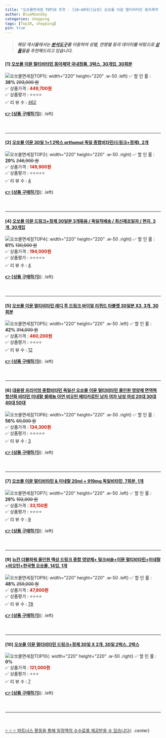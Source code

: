 ```yaml
---
title: "오쏘몰면세점 TOP10 추천 - [10~40대][남성] 오쏘몰 이뮨 멀티비타민 동아제약 국내정품, 3박스, 30개입, 30회분"
author: BlueMoonSky
categories: shopping
tags: [Top10, shopping]
pin: true
---
```


> ##### 해당 게시물에서는 [**분석도구**](https://itemscout.io/)를 이용하여 **성별**, **연령별** 등의 데이터를 바탕으로 [**상품**](https://link.coupang.com/a/baae76)들을 추천해드리고 있습니다.

#### [1] [오쏘몰 이뮨 멀티비타민 동아제약 국내정품, 3박스, 30개입, 30회분](https://link.coupang.com/re/AFFSDP?lptag=AF5964186&subid=bluemoonsky6999&pageKey=7604373813&traceid=V0-153&itemId=20124304403&vendorItemId=86355419084)
![오쏘몰면세점TOP1](https://thumbnail7.coupangcdn.com/thumbnails/remote/230x230ex/image/vendor_inventory/8485/0f9b4fd40184e42ddd63077e4e470a6ffe38d9b43605be55b8458fa90c6c.png){: width="220" height="220" .w-50 .left}
✅ 할 인 률 : **38%** ~~<del class="base-price"> 293,000  </del>원~~<br>
✅ 상품가격 : <span style="color:#cb1400"> **449,700원** </span><br>
✅ 상품평가 : ⭐⭐⭐⭐<br>
✅ 리 뷰 수 : [462](https://link.coupang.com/re/AFFSDP?lptag=AF5964186&subid=bluemoonsky6999&pageKey=7604373813&traceid=V0-153&itemId=20124304403&vendorItemId=86355419084)<br>
<br>
[**👉  [상품 구매하기]**](https://link.coupang.com/re/AFFSDP?lptag=AF5964186&subid=bluemoonsky6999&pageKey=7604373813&traceid=V0-153&itemId=20124304403&vendorItemId=86355419084){: .left}
<br>
<br>
<br>

***

#### [2] [오쏘몰 이뮨 30일 1+1 2박스 orthomol 독일 종합비타민(드링크+정제), 2개](https://link.coupang.com/re/AFFSDP?lptag=AF5964186&subid=bluemoonsky6999&pageKey=6840769886&traceid=V0-153&itemId=16266012512&vendorItemId=85996084784)
![오쏘몰면세점TOP2](https://thumbnail8.coupangcdn.com/thumbnails/remote/230x230ex/image/vendor_inventory/2de0/6449cab7f758856f7590eea37d260e896241878c247bfb9b74f976a0df62.png){: width="220" height="220" .w-50 .right}
✅ 할 인 률 : **29%** ~~<del class="base-price"> 246,900  </del>원~~<br>
✅ 상품가격 : <span style="color:#cb1400"> **149,900원** </span><br>
✅ 상품평가 : ⭐⭐⭐⭐⭐<br>
✅ 리 뷰 수 : [4](https://link.coupang.com/re/AFFSDP?lptag=AF5964186&subid=bluemoonsky6999&pageKey=6840769886&traceid=V0-153&itemId=16266012512&vendorItemId=85996084784)<br>
<br>
[**👉  [상품 구매하기]**](https://link.coupang.com/re/AFFSDP?lptag=AF5964186&subid=bluemoonsky6999&pageKey=6840769886&traceid=V0-153&itemId=16266012512&vendorItemId=85996084784){: .left}
<br>
<br>
<br>

***

#### [4] [오쏘몰 이뮨 드링크+정제 30일분 3개묶음 / 독일직배송 / 최신제조일자 / 현지, 3개, 30개입](https://link.coupang.com/re/AFFSDP?lptag=AF5964186&subid=bluemoonsky6999&pageKey=5879424598&traceid=V0-153&itemId=10307972391&vendorItemId=83110309159)
![오쏘몰면세점TOP4](https://thumbnail9.coupangcdn.com/thumbnails/remote/230x230ex/image/vendor_inventory/2e59/7a3d1f7ea9f08a3ae8f62b06ceda708cf36fd6fde19df0530dfa3144b48e.png){: width="220" height="220" .w-50 .right}
✅ 할 인 률 : **61%** ~~<del class="base-price"> 130,000  </del>원~~<br>
✅ 상품가격 : <span style="color:#cb1400"> **194,000원** </span><br>
✅ 상품평가 : ⭐⭐⭐⭐⭐<br>
✅ 리 뷰 수 : [4](https://link.coupang.com/re/AFFSDP?lptag=AF5964186&subid=bluemoonsky6999&pageKey=5879424598&traceid=V0-153&itemId=10307972391&vendorItemId=83110309159)<br>
<br>
[**👉  [상품 구매하기]**](https://link.coupang.com/re/AFFSDP?lptag=AF5964186&subid=bluemoonsky6999&pageKey=5879424598&traceid=V0-153&itemId=10307972391&vendorItemId=83110309159){: .left}
<br>
<br>
<br>

***

#### [5] [오쏘몰 이뮨 멀티비타민 레디 투 드링크 바이얼 리퀴드 타블렛 30일분 X3, 3개, 30회분](https://link.coupang.com/re/AFFSDP?lptag=AF5964186&subid=bluemoonsky6999&pageKey=7558903933&traceid=V0-153&itemId=19909781061&vendorItemId=87009714544)
![오쏘몰면세점TOP5](https://thumbnail8.coupangcdn.com/thumbnails/remote/230x230ex/image/vendor_inventory/b9c9/bb7cf99fff1a82b04d6a25f837b176f5647f941b0be360fa54e20445d777.jpg){: width="220" height="220" .w-50 .left}
✅ 할 인 률 : **42%** ~~<del class="base-price"> 314,000  </del>원~~<br>
✅ 상품가격 : <span style="color:#cb1400"> **460,200원** </span><br>
✅ 상품평가 : ⭐⭐⭐⭐<br>
✅ 리 뷰 수 : [12](https://link.coupang.com/re/AFFSDP?lptag=AF5964186&subid=bluemoonsky6999&pageKey=7558903933&traceid=V0-153&itemId=19909781061&vendorItemId=87009714544)<br>
<br>
[**👉  [상품 구매하기]**](https://link.coupang.com/re/AFFSDP?lptag=AF5964186&subid=bluemoonsky6999&pageKey=7558903933&traceid=V0-153&itemId=19909781061&vendorItemId=87009714544){: .left}
<br>
<br>
<br>

***

#### [6] [대용량 프리미엄 종합비타민 독일산 오쏘몰 이뮨 멀티비타민 올인원 영양제 면역력 항산화 비타민 미네랄 셀레늄 아연 비오틴 베타카로틴 남자 여자 남성 여성 20대 30대 40대 50대](https://link.coupang.com/re/AFFSDP?lptag=AF5964186&subid=bluemoonsky6999&pageKey=7533124635&traceid=V0-153&itemId=19784868450&vendorItemId=86887644020)
![오쏘몰면세점TOP6](https://thumbnail10.coupangcdn.com/thumbnails/remote/230x230ex/image/vendor_inventory/39d5/6c3a627e82dc444c638db282e292230ca78e6f3344655174ca9f404a7e56.jpg){: width="220" height="220" .w-50 .right}
✅ 할 인 률 : **56%** ~~<del class="base-price"> 69,000  </del>원~~<br>
✅ 상품가격 : <span style="color:#cb1400"> **134,300원** </span><br>
✅ 상품평가 : ⭐⭐⭐⭐⭐<br>
✅ 리 뷰 수 : [3](https://link.coupang.com/re/AFFSDP?lptag=AF5964186&subid=bluemoonsky6999&pageKey=7533124635&traceid=V0-153&itemId=19784868450&vendorItemId=86887644020)<br>
<br>
[**👉  [상품 구매하기]**](https://link.coupang.com/re/AFFSDP?lptag=AF5964186&subid=bluemoonsky6999&pageKey=7533124635&traceid=V0-153&itemId=19784868450&vendorItemId=86887644020){: .left}
<br>
<br>
<br>

***

#### [7] [오쏘몰 이뮨 멀티비타민 & 미네랄 20ml + 919mg 독일비타민, 7회분, 1개](https://link.coupang.com/re/AFFSDP?lptag=AF5964186&subid=bluemoonsky6999&pageKey=6795956130&traceid=V0-153&itemId=15280381399&vendorItemId=80169048282)
![오쏘몰면세점TOP7](https://thumbnail7.coupangcdn.com/thumbnails/remote/230x230ex/image/vendor_inventory/7ec0/640d13a63c40b295794de1909af2c1c0d438b3e9a1379a732ab7f58937b8.jpg){: width="220" height="220" .w-50 .left}
✅ 할 인 률 : **29%** ~~<del class="base-price"> 192,000  </del>원~~<br>
✅ 상품가격 : <span style="color:#cb1400"> **33,150원** </span><br>
✅ 상품평가 : ⭐⭐⭐⭐<br>
✅ 리 뷰 수 : [9](https://link.coupang.com/re/AFFSDP?lptag=AF5964186&subid=bluemoonsky6999&pageKey=6795956130&traceid=V0-153&itemId=15280381399&vendorItemId=80169048282)<br>
<br>
[**👉  [상품 구매하기]**](https://link.coupang.com/re/AFFSDP?lptag=AF5964186&subid=bluemoonsky6999&pageKey=6795956130&traceid=V0-153&itemId=15280381399&vendorItemId=80169048282){: .left}
<br>
<br>
<br>

***

#### [9] [뉴칸 더블파워 올인원 액상 드링크 종합 영양제+ 밀크씨슬+이뮨 멀티비타민+미네랄 +비오틴+한국형 오쏘몰, 14입, 1개](https://link.coupang.com/re/AFFSDP?lptag=AF5964186&subid=bluemoonsky6999&pageKey=7496430387&traceid=V0-153&itemId=19613691879&vendorItemId=86614180608)
![오쏘몰면세점TOP9](https://thumbnail8.coupangcdn.com/thumbnails/remote/230x230ex/image/vendor_inventory/8e1f/a552244f5f1dbc46e09367e1da216c85ce62faf0628e7d1e7f55d8aebe4c.jpg){: width="220" height="220" .w-50 .left}
✅ 할 인 률 : **48%** ~~<del class="base-price"> 259,000  </del>원~~<br>
✅ 상품가격 : <span style="color:#cb1400"> **47,800원** </span><br>
✅ 상품평가 : ⭐⭐⭐⭐<br>
✅ 리 뷰 수 : [78](https://link.coupang.com/re/AFFSDP?lptag=AF5964186&subid=bluemoonsky6999&pageKey=7496430387&traceid=V0-153&itemId=19613691879&vendorItemId=86614180608)<br>
<br>
[**👉  [상품 구매하기]**](https://link.coupang.com/re/AFFSDP?lptag=AF5964186&subid=bluemoonsky6999&pageKey=7496430387&traceid=V0-153&itemId=19613691879&vendorItemId=86614180608){: .left}
<br>
<br>
<br>

***

#### [10] [오쏘몰 이뮨 멀티비타민 드링크+정제 30일 X 2개, 30일 2박스, 2박스](https://link.coupang.com/re/AFFSDP?lptag=AF5964186&subid=bluemoonsky6999&pageKey=7144880373&traceid=V0-153&itemId=17949611649&vendorItemId=85107286723)
![오쏘몰면세점TOP10](https://thumbnail7.coupangcdn.com/thumbnails/remote/230x230ex/image/vendor_inventory/d439/266cb671899a7c7b3cfb29ead8267aae53ddd068507a770fc0c80c47f4a2.png){: width="220" height="220" .w-50 .right}
✅ 할 인 률 : **0%** <br>
✅ 상품가격 : <span style="color:#cb1400"> **121,000원** </span><br>
✅ 상품평가 : ⭐⭐⭐<br>
✅ 리 뷰 수 : [7](https://link.coupang.com/re/AFFSDP?lptag=AF5964186&subid=bluemoonsky6999&pageKey=7144880373&traceid=V0-153&itemId=17949611649&vendorItemId=85107286723)<br>
<br>
[**👉  [상품 구매하기]**](https://link.coupang.com/re/AFFSDP?lptag=AF5964186&subid=bluemoonsky6999&pageKey=7144880373&traceid=V0-153&itemId=17949611649&vendorItemId=85107286723){: .left}
<br>
<br>
<br>

***
<br><br>[💦 💦 💦 파트너스 활동을 통해 일정액의 수수료를 제공받을 수 있습니다](https://link.coupang.com/a/baae76){: .center}